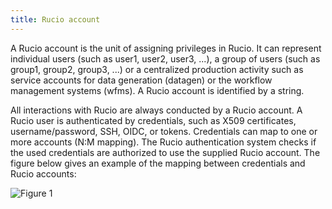 ```yaml
---
title: Rucio account
---
```


A Rucio account is the unit of assigning privileges in Rucio. It can
represent individual users (such as user1, user2, user3, \...), a group
of users (such as group1, group2, group3, \...) or a centralized
production activity such as service accounts for data generation
(datagen) or the workflow management systems (wfms). A Rucio account is
identified by a string.

All interactions with Rucio are always conducted by a Rucio account. A
Rucio user is authenticated by credentials, such as X509 certificates,
username/password, SSH, OIDC, or tokens. Credentials can map to one or
more accounts (N:M mapping). The Rucio authentication system checks if
the used credentials are authorized to use the supplied Rucio account.
The figure below gives an example of the mapping between credentials and
Rucio accounts:

![Figure 1](../img/accounts.png)
